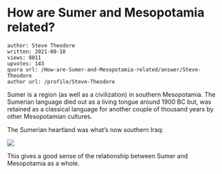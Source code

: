# How are Sumer and Mesopotamia related?

	author: Steve Theodore
	written: 2021-08-18
	views: 8011
	upvotes: 143
	quora url: /How-are-Sumer-and-Mesopotamia-related/answer/Steve-Theodore
	author url: /profile/Steve-Theodore


Sumer is a region (as well as a civilization) in southern Mesopotamia. The Sumerian language died out as a living tongue around 1900 BC but, was retained as a classical language for another couple of thousand years by other Mesopotamian cultures.

The Sumerian heartland was what’s now southern Iraq:

![](https://qph.fs.quoracdn.net/main-qimg-54443e90719b980c1af1b3df01934362-lq)

This gives a good sense of the relationship between Sumer and Mesopotamia as a whole.

